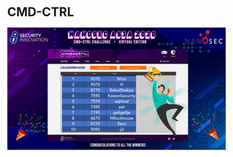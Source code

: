 # CMD-CTRL

![Rank](https://raw.githubusercontent.com/kaizensecurity/CMD-CTRL/master/EfERNoYUcAAc3hB.jpeg)

